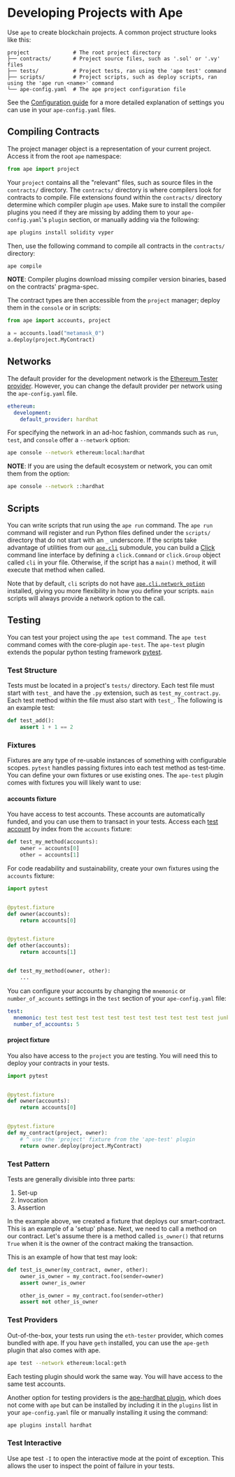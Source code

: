 # Developing Projects with Ape

Use `ape` to create blockchain projects. A common project structure looks like this:

```
project              # The root project directory
├── contracts/       # Project source files, such as '.sol' or '.vy' files
├── tests/           # Project tests, ran using the 'ape test' command
├── scripts/         # Project scripts, such as deploy scripts, ran using the 'ape run <name>' command
└── ape-config.yaml  # The ape project configuration file
```

See the [Configuration guide](config.md) for a more detailed explanation of settings you can
use in your `ape-config.yaml` files.

## Compiling Contracts

The project manager object is a representation of your current project. Access it from the root `ape` namespace:

```python
from ape import project
```

Your `project` contains all the "relevant" files, such as source files in the `contracts/` directory. The
`contracts/` directory is where compilers look for contracts to compile. File extensions found within the `contracts/`
directory determine which compiler plugin `ape` uses. Make sure to install the compiler plugins you need if they are
missing by adding them to your `ape-config.yaml`'s `plugin` section, or manually adding via the following:

```bash
ape plugins install solidity vyper
```

Then, use the following command to compile all contracts in the `contracts/` directory:

```bash
ape compile
```

**NOTE**: Compiler plugins download missing compiler version binaries, based on the contracts' pragma-spec.

The contract types are then accessible from the `project` manager; deploy them in the `console` or in scripts:

```python
from ape import accounts, project

a = accounts.load("metamask_0")
a.deploy(project.MyContract)
```

## Networks

The default provider for the development network is the
[Ethereum Tester provider](https://github.com/ethereum/eth-testers). However, you can change the default provider per
network using the `ape-config.yaml` file.

```yaml
ethereum:
  development:
    default_provider: hardhat
```

For specifying the network in an ad-hoc fashion, commands such as `run`, `test`, and `console` offer a `--network`
option:

```bash
ape console --network ethereum:local:hardhat
```

**NOTE**: If you are using the default ecosystem or network, you can omit them from the option:

```bash
ape console --network ::hardhat
```

## Scripts

You can write scripts that run using the `ape run` command. The `ape run` command will register and run Python
files defined under the `scripts/` directory that do not start with an `_` underscore. If the scripts take
advantage of utilities from our [`ape.cli`](../methoddocs/cli.html) submodule,
you can build a [Click](https://click.palletsprojects.com/) command line interface
by defining a `click.Command` or `click.Group` object called `cli` in your file.
Otherwise, if the script has a `main()` method, it will execute that method when called.

Note that by default, `cli` scripts do not have
[`ape.cli.network_option`](../methoddocs/cli.html?highlight=options#ape.cli.options.network_option)
installed, giving you more flexibility in how you define your scripts.
`main` scripts will always provide a network option to the call.

## Testing

You can test your project using the `ape test` command. The `ape test` command comes with the core-plugin `ape-test`.
The `ape-test` plugin extends the popular python testing framework
[pytest](https://docs.pytest.org/en/6.2.x/contents.html).

### Test Structure

Tests must be located in a project's `tests/` directory. Each test file must start with `test_` and have the `.py`
extension, such as `test_my_contract.py`. Each test method within the file must also start with `test_`. The following
is an example test:

```python
def test_add():
    assert 1 + 1 == 2
```

### Fixtures

Fixtures are any type of re-usable instances of something with configurable scopes. `pytest` handles passing fixtures
into each test method as test-time. You can define your own fixtures or use existing ones. The `ape-test` plugin comes
with fixtures you will likely want to use:

#### accounts fixture

You have access to test accounts. These accounts are automatically funded, and you can use them to transact in your
tests. Access each [test account](../methoddocs/api.html?highlight=testaccount#ape.api.accounts.TestAccountAPI) by
index from the `accounts` fixture:

```python
def test_my_method(accounts):
    owner = accounts[0]
    other = accounts[1]
```

For code readability and sustainability, create your own fixtures using the `accounts` fixture:

```python
import pytest


@pytest.fixture
def owner(accounts):
    return accounts[0]


@pytest.fixture
def other(accounts):
    return accounts[1]


def test_my_method(owner, other):
    ...
```

You can configure your accounts by changing the `mnemonic` or `number_of_accounts` settings in the `test` section of
your `ape-config.yaml` file:

```yaml
test:
  mnemonic: test test test test test test test test test test test junk
  number_of_accounts: 5
```

#### project fixture

You also have access to the `project` you are testing. You will need this to deploy your contracts in your tests.

```python
import pytest


@pytest.fixture
def owner(accounts):
    return accounts[0]


@pytest.fixture
def my_contract(project, owner):
    # ^ use the 'project' fixture from the 'ape-test' plugin
    return owner.deploy(project.MyContract)
```

### Test Pattern

Tests are generally divisible into three parts:

1. Set-up
2. Invocation
3. Assertion

In the example above, we created a fixture that deploys our smart-contract. This is an example of a 'setup' phase.
Next, we need to call a method on our contract. Let's assume there is a method called `is_owner()` that returns `True`
when it is the owner of the contract making the transaction.

This is an example of how that test may look:

```python
def test_is_owner(my_contract, owner, other):
    owner_is_owner = my_contract.foo(sender=owner)
    assert owner_is_owner

    other_is_owner = my_contract.foo(sender=other)
    assert not other_is_owner
```

### Test Providers

Out-of-the-box, your tests run using the `eth-tester` provider, which comes bundled with ape. If you have `geth`
installed, you can use the `ape-geth` plugin that also comes with ape.

```bash
ape test --network ethereum:local:geth
```

Each testing plugin should work the same way. You will have access to the same test accounts.

Another option for testing providers is the [ape-hardhat plugin](https://github.com/ApeWorX/ape-hardhat), which does
not come with `ape` but can be installed by including it in the `plugins` list in your `ape-config.yaml` file or
manually installing it using the command:

```bash
ape plugins install hardhat
```

### Test Interactive

Use ape test ``-I`` to open the interactive mode at the point of exception. This allows the user to inspect the point of failure in your tests.
